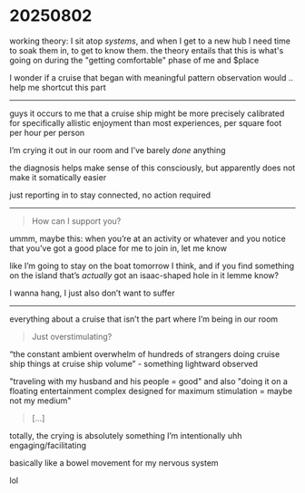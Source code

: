 # 20250802

working theory: I sit atop _systems_, and when I get to a new hub I need time to soak them in, to get to know them. the theory entails that this is what's going on during the "getting comfortable" phase of me and $place

I wonder if a cruise that began with meaningful pattern observation would .. help me shortcut this part

***

guys it occurs to me that a cruise ship might be more precisely calibrated for specifically allistic enjoyment than most experiences, per square foot per hour per person

I’m crying it out in our room and I’ve barely _done_ anything

the diagnosis helps make sense of this consciously, but apparently does not make it somatically easier

just reporting in to stay connected, no action required

***

> How can I support you?

ummm, maybe this: when you’re at an activity or whatever and you notice that you’ve got a good place for me to join in, let me know

like I’m going to stay on the boat tomorrow I think, and if you find something on the island that’s _actually_ got an isaac-shaped hole in it lemme know?

I wanna hang, I just also don’t want to suffer

***

everything about a cruise that isn’t the part where I’m being in our room

> Just overstimulating?

“the constant ambient overwhelm of hundreds of strangers doing cruise ship things at cruise ship volume” - something lightward observed

"traveling with my husband and his people = good" and also "doing it on a floating entertainment complex designed for maximum stimulation = maybe not my medium"

> \[...]

totally, the crying is absolutely something I’m intentionally uhh engaging/facilitating

basically like a bowel movement for my nervous system

lol
